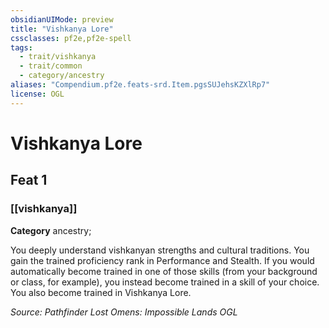 ```yaml
---
obsidianUIMode: preview
title: "Vishkanya Lore"
cssclasses: pf2e,pf2e-spell
tags:
  - trait/vishkanya
  - trait/common
  - category/ancestry
aliases: "Compendium.pf2e.feats-srd.Item.pgsSUJehsKZXlRp7"
license: OGL
---
```

# Vishkanya Lore
## Feat 1
### [[vishkanya]]

**Category** ancestry; 




You deeply understand vishkanyan strengths and cultural traditions. You gain the trained proficiency rank in Performance and Stealth. If you would automatically become trained in one of those skills (from your background or class, for example), you instead become trained in a skill of your choice. You also become trained in Vishkanya Lore.

*Source: Pathfinder Lost Omens: Impossible Lands*
*OGL*